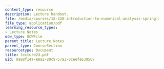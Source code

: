 ```yaml
---
content_type: resource
description: Lecture handout.
file: /media/courses/18-330-introduction-to-numerical-analysis-spring-2004/9a88f14ae8a280c957a10ceefe630507_lecture23.pdf
file_type: application/pdf
learning_resource_types:
- Lecture Notes
ocw_type: OCWFile
parent_title: Lecture Notes
parent_type: CourseSection
resourcetype: Document
title: lecture23.pdf
uid: 9a88f14a-e8a2-80c9-57a1-0ceefe630507
---
```

